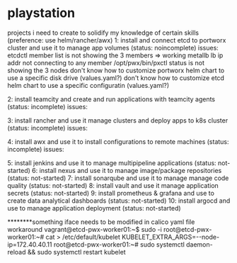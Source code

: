 # playstation

projects i need to create to solidify my knowledge of certain skills (preference: use helm/rancher/awx)
1: install and connect etcd to portworx cluster and use it to manage app volumes (status: noincomplete)
issues:
etcdctl member list is not showing the 3 members => working
metallb lb ip addr not connecting to any member
/opt/pwx/bin/pxctl status is not showing the 3 nodes
don't know how to customize portworx helm chart to use a specific disk drive (values.yaml?)
don't know how to customize etcd helm chart to use a specific configuratin (values.yaml?)

2: install teamcity and create and run applications with teamcity agents (status: incomplete)
issues:

3: install rancher and use it manage clusters and deploy apps to k8s cluster (status: incomplete)
issues:

4: install awx and use it to install configurations to remote machines (status: incomplete)
issues:

5: install jenkins and use it to manage multipipeline applications (status: not-started)
6: install nexus and use it to manage image/package repositories (status: not-started)
7: install sonarqube and use it to manage manage code quality (status: not-started)
8: install vault and use it manage application secrets (status: not-started)
9: install prometheus & grafana and use to create data analytical dashboards (status: not-started)
10: install argocd and use to manage application deployment (status: not-started)


********something iface needs to be modified in calico yaml file
workaround
vagrant@etcd-pwx-worker01:~$ sudo -i
root@etcd-pwx-worker01:~# cat > /etc/default/kubelet
KUBELET_EXTRA_ARGS=--node-ip=172.40.40.11
root@etcd-pwx-worker01:~# sudo systemctl daemon-reload && sudo systemctl restart kubelet